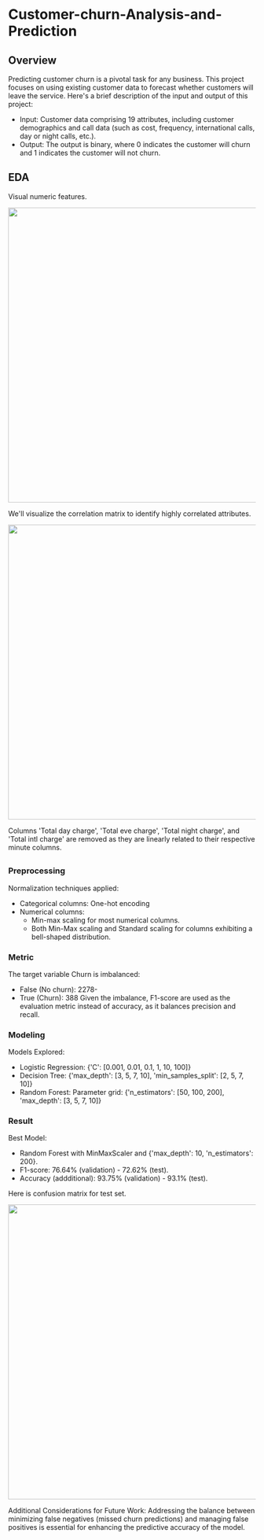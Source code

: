 # Customer-churn-Analysis-and-Prediction

## Overview

Predicting customer churn is a pivotal task for any business. This project focuses on using existing customer data to forecast whether customers will leave the service. Here's a brief description of the input and output of this project:

- Input: Customer data comprising 19 attributes, including customer demographics and call data (such as cost, frequency, international calls, day or night calls, etc.).
- Output: The output is binary, where 0 indicates the customer will churn and 1 indicates the customer will not churn.

## EDA

Visual numeric features.

<p align="center">
    <image src="https://github.com/nguyendv02/Customer-churn-Analysis-and-Prediction/assets/137906492/cd394911-7bd4-42d9-bdc0-c81a6eb9141b" width="600">
</p>
        
We'll visualize the correlation matrix to identify highly correlated attributes.
        
<p align="center">
    <image src="https://github.com/nguyendv02/Customer-churn-Analysis-and-Prediction/assets/137906492/4d081204-8c47-456f-b867-d035e8abb545" width="600">
</p>
        
Columns 'Total day charge', 'Total eve charge', 'Total night charge', and 'Total intl charge' are removed as they are linearly related to their respective minute columns.

## 
### Preprocessing
Normalization techniques applied:
- Categorical columns: One-hot encoding
- Numerical columns:
    - Min-max scaling for most numerical columns.
    - Both Min-Max scaling and Standard scaling for columns exhibiting a bell-shaped distribution.

### Metric
The target variable Churn is imbalanced:
- False (No churn): 2278-
- True (Churn): 388
Given the imbalance, F1-score are used as the evaluation metric instead of accuracy, as it balances precision and recall.

### Modeling
Models Explored:
- Logistic Regression: {'C': [0.001, 0.01, 0.1, 1, 10, 100]}
- Decision Tree: {'max_depth': [3, 5, 7, 10], 'min_samples_split': [2, 5, 7, 10]}
- Random Forest: Parameter grid: {'n_estimators': [50, 100, 200], 'max_depth': [3, 5, 7, 10]}

### Result
Best Model:
- Random Forest with MinMaxScaler and {'max_depth': 10, 'n_estimators': 200}.
- F1-score: 76.64% (validation) - 72.62% (test).
- Accuracy (addditional): 93.75% (validation) - 93.1% (test).

Here is confusion matrix for test set.

<p align="center">
    <image src="https://github.com/nguyendv02/Customer-churn-Analysis-and-Prediction/assets/137906492/342485d2-54ae-42d2-9c49-4be688e66323" width="600">
</p>
        
Additional Considerations for Future Work:
Addressing the balance between minimizing false negatives (missed churn predictions) and managing false positives is essential for enhancing the predictive accuracy of the model.


